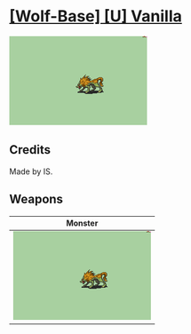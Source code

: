 # [\[Wolf-Base\] \[U\] Vanilla](./)

<img src="./8.%20Monster/Monster_000.png" alt="[Wolf-Base] [U] Vanilla standing" />

## Credits

Made by IS.

## Weapons


|Monster |
|  :---: |
| <img alt="Monster animation" src="./8.%20Monster/Monster.gif" /> |
